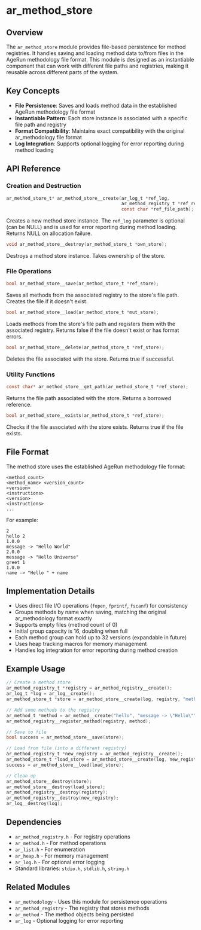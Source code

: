 # ar_method_store

## Overview

The `ar_method_store` module provides file-based persistence for method registries. It handles saving and loading method data to/from files in the AgeRun methodology file format. This module is designed as an instantiable component that can work with different file paths and registries, making it reusable across different parts of the system.

## Key Concepts

- **File Persistence**: Saves and loads method data in the established AgeRun methodology file format
- **Instantiable Pattern**: Each store instance is associated with a specific file path and registry
- **Format Compatibility**: Maintains exact compatibility with the original ar_methodology file format
- **Log Integration**: Supports optional logging for error reporting during method loading

## API Reference

### Creation and Destruction

```c
ar_method_store_t* ar_method_store__create(ar_log_t *ref_log, 
                                           ar_method_registry_t *ref_registry, 
                                           const char *ref_file_path);
```
Creates a new method store instance. The `ref_log` parameter is optional (can be NULL) and is used for error reporting during method loading. Returns NULL on allocation failure.

```c
void ar_method_store__destroy(ar_method_store_t *own_store);
```
Destroys a method store instance. Takes ownership of the store.

### File Operations

```c
bool ar_method_store__save(ar_method_store_t *ref_store);
```
Saves all methods from the associated registry to the store's file path. Creates the file if it doesn't exist.

```c
bool ar_method_store__load(ar_method_store_t *mut_store);
```
Loads methods from the store's file path and registers them with the associated registry. Returns false if the file doesn't exist or has format errors.

```c
bool ar_method_store__delete(ar_method_store_t *ref_store);
```
Deletes the file associated with the store. Returns true if successful.

### Utility Functions

```c
const char* ar_method_store__get_path(ar_method_store_t *ref_store);
```
Returns the file path associated with the store. Returns a borrowed reference.

```c
bool ar_method_store__exists(ar_method_store_t *ref_store);
```
Checks if the file associated with the store exists. Returns true if the file exists.

## File Format

The method store uses the established AgeRun methodology file format:

```
<method_count>
<method_name> <version_count>
<version>
<instructions>
<version>
<instructions>
...
```

For example:
```
2
hello 2
1.0.0
message -> "Hello World"
2.0.0
message -> "Hello Universe"
greet 1
1.0.0
name -> "Hello " + name
```

## Implementation Details

- Uses direct file I/O operations (`fopen`, `fprintf`, `fscanf`) for consistency
- Groups methods by name when saving, matching the original ar_methodology format exactly
- Supports empty files (method count of 0)
- Initial group capacity is 16, doubling when full
- Each method group can hold up to 32 versions (expandable in future)
- Uses heap tracking macros for memory management
- Handles log integration for error reporting during method creation

## Example Usage

```c
// Create a method store
ar_method_registry_t *registry = ar_method_registry__create();
ar_log_t *log = ar_log__create();
ar_method_store_t *store = ar_method_store__create(log, registry, "methods.data");

// Add some methods to the registry
ar_method_t *method = ar_method__create("hello", "message -> \"Hello\"", "1.0.0");
ar_method_registry__register_method(registry, method);

// Save to file
bool success = ar_method_store__save(store);

// Load from file (into a different registry)
ar_method_registry_t *new_registry = ar_method_registry__create();
ar_method_store_t *load_store = ar_method_store__create(log, new_registry, "methods.data");
success = ar_method_store__load(load_store);

// Clean up
ar_method_store__destroy(store);
ar_method_store__destroy(load_store);
ar_method_registry__destroy(registry);
ar_method_registry__destroy(new_registry);
ar_log__destroy(log);
```

## Dependencies

- `ar_method_registry.h` - For registry operations
- `ar_method.h` - For method operations
- `ar_list.h` - For enumeration
- `ar_heap.h` - For memory management
- `ar_log.h` - For optional error logging
- Standard libraries: `stdio.h`, `stdlib.h`, `string.h`

## Related Modules

- `ar_methodology` - Uses this module for persistence operations
- `ar_method_registry` - The registry that stores methods
- `ar_method` - The method objects being persisted
- `ar_log` - Optional logging for error reporting